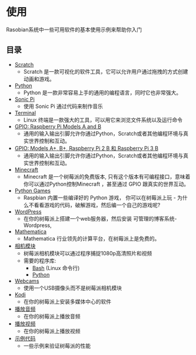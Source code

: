 # 使用

Rasobian系统中一些可用软件的基本使用示例来帮助你入门

## 目录

- [Scratch](scratch/README.md)
    - Scratch 是一款可视化的软件工具，它可以允许用户通过拖拽的方式创建动画和游戏。
- [Python](python/README.md)
    - Python 是一款非常容易上手的通用的编程语言，同时它也非常强大。
- [Sonic Pi](sonic-pi/README.md)
    - 使用 Sonic Pi 通过代码来制作音乐
- [Terminal](terminal/README.md)
    - Linux 终端是一款强大的工具，可以用它来浏览文件系统以及运行命令
- [GPIO: Raspberry Pi Models A and B](gpio/README.md)
    - 通用的输入输出引脚允许你通过Python，Scratch或者其他编程环境与真实世界控制和互动。
- [GPIO: Models A+, B+, Raspberry Pi 2 B 和 Raspberry Pi 3 B](gpio-plus-and-raspi2/README.md)
    - 通用的输入输出引脚允许你通过Python，Scratch或者其他编程环境与真实世界控制和互动。
- [Minecraft](minecraft/README.md)
    - Minecraft 是一个树莓派的免费版本, 只有这个版本有可编程接口，意味着你可以通过Python控制Minecraft ，甚至通过 GPIO 跟真实的世界互动。
- [Python Games](python-games/README.md)
    - Raspbian 内置一些编译好的 Python 游戏， 你可以在树莓派上玩 - 为什么不看看游戏的代码，破解游戏，然后编一个自己的游戏呢?
- [WordPress](wordpress/README.md)
    - 在你的树莓派上搭建一个web服务器，然后安装 可管理的博客系统-Wordpress,
- [Mathematica](mathematica/README.md)
    - Mathematica 行业领先的计算平台，在树莓派上是免费的。
- [相机模块](camera/README.md)
    - 树莓派相机模块可以通过程序捕捉1080p高清照片和视频
    - 需要的程序库:
        - [Bash](camera/raspicam/README.md) (Linux 命令行)
        - [Python](camera/python/README.md)
- [Webcams](webcams/README.md)
    - 使用一个USB摄像头而不是树莓派相机模块
- [Kodi](kodi/README.md)
    - 在你的树莓派上安装多媒体中心的软件
- [播放音频](audio/README.md)
    - 在你的树莓派上播放音频
- [播放视频](video/README.md)
    - 在你的树莓派上播放视频
- [示例代码](demos/README.md)
    - 一些示例来验证树莓派的性能
